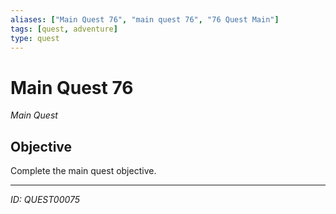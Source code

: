 ```yaml
---
aliases: ["Main Quest 76", "main quest 76", "76 Quest Main"]
tags: [quest, adventure]
type: quest
---
```


# Main Quest 76

*Main Quest*

## Objective
Complete the main quest objective.

---
*ID: QUEST00075*